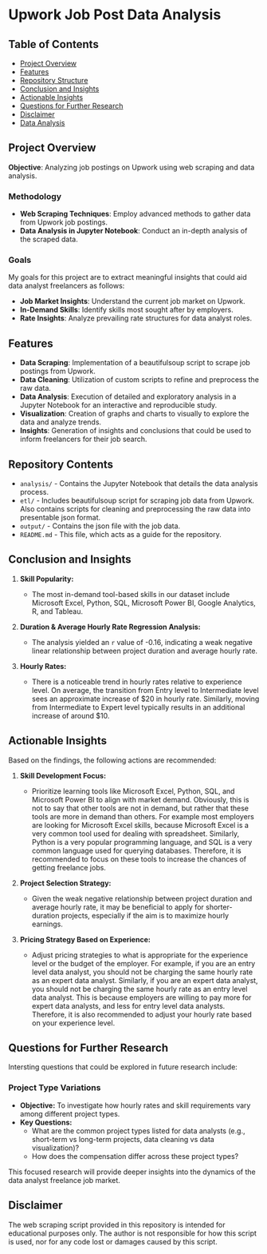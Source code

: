 # Upwork Job Post Data Analysis

## Table of Contents

- [Project Overview](#project-overview)
- [Features](#features)
- [Repository Structure](#repository-contents)
- [Conclusion and Insights](#conclusion-and-insights)
- [Actionable Insights](#actionable-insights)
- [Questions for Further Research](#questions-for-further-research)
- [Disclaimer](#disclaimer)
- [Data Analysis](analysis/analysis.ipynb)

## Project Overview

**Objective**: Analyzing job postings on Upwork using web scraping and data analysis.

### Methodology

- **Web Scraping Techniques**: Employ advanced methods to gather data from Upwork job postings.
- **Data Analysis in Jupyter Notebook**: Conduct an in-depth analysis of the scraped data.

### Goals

My goals for this project are to extract meaningful insights that could aid data analyst freelancers as follows:

- **Job Market Insights**: Understand the current job market on Upwork.
- **In-Demand Skills**: Identify skills most sought after by employers.
- **Rate Insights**: Analyze prevailing rate structures for data analyst roles.

## Features

- **Data Scraping**: Implementation of a beautifulsoup script to scrape job postings from Upwork.
- **Data Cleaning**: Utilization of custom scripts to refine and preprocess the raw data.
- **Data Analysis**: Execution of detailed and exploratory analysis in a Jupyter Notebook for an interactive and reproducible study.
- **Visualization**: Creation of graphs and charts to visually to explore the data and analyze trends.
- **Insights**: Generation of insights and conclusions that could be used to inform freelancers for their job search.

## Repository Contents

- `analysis/` - Contains the Jupyter Notebook that details the data analysis process.
- `etl/` - Includes beautifulsoup script for scraping job data from Upwork. Also contains scripts for cleaning and preprocessing the raw data into presentable json format.
- `output/` - Contains the json file with the job data.
- `README.md` - This file, which acts as a guide for the repository.

## Conclusion and Insights

1. **Skill Popularity:**
   - The most in-demand tool-based skills in our dataset include Microsoft Excel, Python, SQL, Microsoft Power BI, Google Analytics, R, and Tableau.

2. **Duration & Average Hourly Rate Regression Analysis:**
   - The analysis yielded an `r` value of -0.16, indicating a weak negative linear relationship between project duration and average hourly rate.

3. **Hourly Rates:**
   - There is a noticeable trend in hourly rates relative to experience level. On average, the transition from Entry level to Intermediate level sees an approximate increase of $20 in hourly rate. Similarly, moving from Intermediate to Expert level typically results in an additional increase of around $10.

## Actionable Insights

Based on the findings, the following actions are recommended:

1. **Skill Development Focus:**
   - Prioritize learning tools like Microsoft Excel, Python, SQL, and Microsoft Power BI to align with market demand. Obviously, this is not to say that other tools are not in demand, but rather that these tools are more in demand than others. For example most employers are looking for Microsoft Excel skills, because Microsoft Excel is a very common tool used for dealing with spreadsheet. Similarly, Python is a very popular programming language, and SQL is a very common language used for querying databases. Therefore, it is recommended to focus on these tools to increase the chances of getting freelance jobs.

2. **Project Selection Strategy:**
   - Given the weak negative relationship between project duration and average hourly rate, it may be beneficial to apply for shorter-duration projects, especially if the aim is to maximize hourly earnings.

3. **Pricing Strategy Based on Experience:**
   - Adjust pricing strategies to what is appropriate for the experience level or the budget of the employer. For example, if you are an entry level data analyst, you should not be charging the same hourly rate as an expert data analyst. Similarly, if you are an expert data analyst, you should not be charging the same hourly rate as an entry level data analyst. This is because employers are willing to pay more for expert data analysts, and less for entry level data analysts. Therefore, it is also recommended to adjust your hourly rate based on your experience level.

## Questions for Further Research

Intersting questions that could be explored in future research include:

### Project Type Variations

- **Objective:** To investigate how hourly rates and skill requirements vary among different project types.
- **Key Questions:**
  - What are the common project types listed for data analysts (e.g., short-term vs long-term projects, data cleaning vs data visualization)?
  - How does the compensation differ across these project types?

This focused research will provide deeper insights into the dynamics of the data analyst freelance job market.

## Disclaimer

The web scraping script provided in this repository is intended for educational purposes only. The author is not responsible for how this script is used, nor for any code lost or damages caused by this script.
